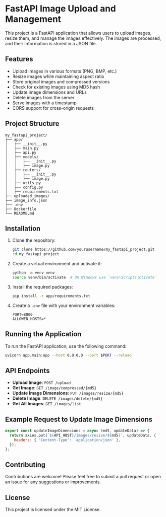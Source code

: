 # FastAPI Image Upload and Management

This project is a FastAPI application that allows users to upload images, resize them, and manage the images effectively. The images are processed, and their information is stored in a JSON file.

## Features

- Upload images in various formats (PNG, BMP, etc.)
- Resize images while maintaining aspect ratio
- Store original images and compressed versions
- Check for existing images using MD5 hash
- Update image dimensions and URLs
- Delete images from the server
- Serve images with a timestamp
- CORS support for cross-origin requests

## Project Structure

```
my_fastapi_project/
├── app/
│   ├── __init__.py
│   ├── main.py
│   ├── api.py
│   ├── models/
│   │   ├── __init__.py
│   │   ├── image.py
│   ├── routers/
│   │   ├── __init__.py
│   │   ├── image.py
│   ├── utils.py
│   ├── config.py
│   ├── requirements.txt
├── uploaded_images/
├── image_info.json
├── .env
├── Dockerfile
└── README.md
```

## Installation

1. Clone the repository:
   ```bash
   git clone https://github.com/yourusername/my_fastapi_project.git
   cd my_fastapi_project
   ```

2. Create a virtual environment and activate it:
   ```bash
   python -m venv venv
   source venv/bin/activate  # On Windows use `venv\Scriptsctivate`
   ```

3. Install the required packages:
   ```bash
   pip install -r app/requirements.txt
   ```

4. Create a `.env` file with your environment variables:
   ```plaintext
   PORT=8000
   ALLOWED_HOSTS=*
   ```

## Running the Application

To run the FastAPI application, use the following command:

```bash
uvicorn app.main:app --host 0.0.0.0 --port $PORT --reload
```

## API Endpoints

- **Upload Image**: `POST /upload`
- **Get Image**: `GET /image/compressed/{md5}`
- **Update Image Dimensions**: `PUT /images/resize/{md5}`
- **Delete Image**: `DELETE /images/delete/{md5}`
- **Get All Images**: `GET /images/list`

## Example Request to Update Image Dimensions

```javascript
export const updateImageDimensions = async (md5, updateData) => {
  return axios.put(`${API_HOST}/images/resize/${md5}`, updateData, {
    headers: { 'Content-Type': 'application/json' },
  });
};
```

## Contributing

Contributions are welcome! Please feel free to submit a pull request or open an issue for any suggestions or improvements.

## License

This project is licensed under the MIT License.
